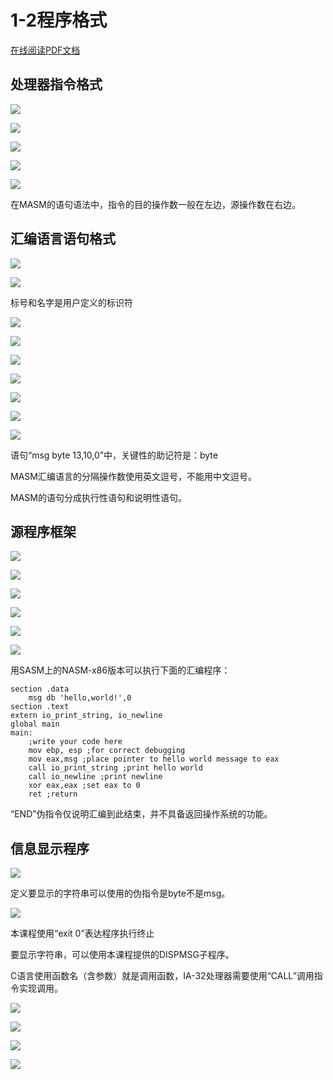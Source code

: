 # 1-2程序格式

<!-- toc -->

<a href="https://rosefinch-midsummer.github.io/book/file/as/1-2.pdf" target="_blank">在线阅读PDF文档</a>

## 处理器指令格式

![](https://cdn.jsdelivr.net/gh/Rosefinch-Midsummer/MyImagesHost01/img/202310111509076.png)

![](https://cdn.jsdelivr.net/gh/Rosefinch-Midsummer/MyImagesHost01/img/202310111511779.png)

![](https://cdn.jsdelivr.net/gh/Rosefinch-Midsummer/MyImagesHost01/img/202310111512234.png)

![](https://cdn.jsdelivr.net/gh/Rosefinch-Midsummer/MyImagesHost01/img/202310111512377.png)

![](https://cdn.jsdelivr.net/gh/Rosefinch-Midsummer/MyImagesHost01/img/202310111515194.png)
  
在MASM的语句语法中，指令的目的操作数一般在左边，源操作数在右边。

## 汇编语言语句格式

![](https://cdn.jsdelivr.net/gh/Rosefinch-Midsummer/MyImagesHost01/img/202310111516358.png)

![](https://cdn.jsdelivr.net/gh/Rosefinch-Midsummer/MyImagesHost01/img/202310111525223.png)

标号和名字是用户定义的标识符

![](https://cdn.jsdelivr.net/gh/Rosefinch-Midsummer/MyImagesHost01/img/202310111527757.png)

![](https://cdn.jsdelivr.net/gh/Rosefinch-Midsummer/MyImagesHost01/img/202310111529941.png)

![](https://cdn.jsdelivr.net/gh/Rosefinch-Midsummer/MyImagesHost01/img/202310111530241.png)

![](https://cdn.jsdelivr.net/gh/Rosefinch-Midsummer/MyImagesHost01/img/202310111530507.png)

![](https://cdn.jsdelivr.net/gh/Rosefinch-Midsummer/MyImagesHost01/img/202310111531274.png)

![](https://cdn.jsdelivr.net/gh/Rosefinch-Midsummer/MyImagesHost01/img/202310111531533.png)

![](https://cdn.jsdelivr.net/gh/Rosefinch-Midsummer/MyImagesHost01/img/202310111533781.png)

语句“msg byte 13,10,0”中，关键性的助记符是：byte
  
MASM汇编语言的分隔操作数使用英文逗号，不能用中文逗号。

MASM的语句分成执行性语句和说明性语句。

## 源程序框架

![](https://cdn.jsdelivr.net/gh/Rosefinch-Midsummer/MyImagesHost01/img/202310111535111.png)

![](https://cdn.jsdelivr.net/gh/Rosefinch-Midsummer/MyImagesHost01/img/202310111536095.png)

![](https://cdn.jsdelivr.net/gh/Rosefinch-Midsummer/MyImagesHost01/img/202310111537019.png)

![](https://cdn.jsdelivr.net/gh/Rosefinch-Midsummer/MyImagesHost01/img/202310111538944.png)

![](https://cdn.jsdelivr.net/gh/Rosefinch-Midsummer/MyImagesHost01/img/202310111540734.png)

![](https://cdn.jsdelivr.net/gh/Rosefinch-Midsummer/MyImagesHost01/img/202310111541870.png)


用SASM上的NASM-x86版本可以执行下面的汇编程序：

```assembly
section .data
    msg db 'hello,world!',0
section .text
extern io_print_string, io_newline
global main
main:
    ;write your code here
    mov ebp, esp ;for correct debugging
    mov eax,msg ;place pointer to hello world message to eax
    call io_print_string ;print hello world
    call io_newline ;print newline
    xor eax,eax ;set eax to 0
    ret ;return
```

“END”伪指令仅说明汇编到此结束，并不具备返回操作系统的功能。

## 信息显示程序

![](https://cdn.jsdelivr.net/gh/Rosefinch-Midsummer/MyImagesHost01/img/202310111615137.png)

定义要显示的字符串可以使用的伪指令是byte不是msg。

![](https://cdn.jsdelivr.net/gh/Rosefinch-Midsummer/MyImagesHost01/img/202310111639190.png)

本课程使用“exit 0”表达程序执行终止

要显示字符串，可以使用本课程提供的DISPMSG子程序。

C语言使用函数名（含参数）就是调用函数，IA-32处理器需要使用“CALL”调用指令实现调用。

![](https://cdn.jsdelivr.net/gh/Rosefinch-Midsummer/MyImagesHost01/img/202310111640349.png)

![](https://cdn.jsdelivr.net/gh/Rosefinch-Midsummer/MyImagesHost01/img/202310111642687.png)

![](https://cdn.jsdelivr.net/gh/Rosefinch-Midsummer/MyImagesHost01/img/202310111642289.png)

![](https://cdn.jsdelivr.net/gh/Rosefinch-Midsummer/MyImagesHost01/img/202310111643382.png)











